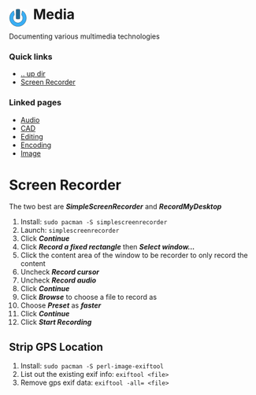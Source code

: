 # Media <img style="margin: 6px 13px 0px 0px" align="left" src="../data/images/logo_36x36.png" />

Documenting various multimedia technologies

### Quick links
* [.. up dir](../README.md)
* [Screen Recorder](#screen-recorder)

### Linked pages
- [Audio](audio/README.md)
- [CAD](cad/README.md)
- [Editing](editing/README.md)
- [Encoding](encoding/README.md)
- [Image](image/README.md)
 
# Screen Recorder
The two best are ***SimpleScreenRecorder*** and ***RecordMyDesktop***

1. Install: `sudo pacman -S simplescreenrecorder`
2. Launch: `simplescreenrecorder`
3. Click ***Continue***
4. Click ***Record a fixed rectangle*** then ***Select window...***
5. Click the content area of the window to be recorder to only record the content
6. Uncheck ***Record cursor***
7. Uncheck ***Record audio***
8. Click ***Continue***
9. Click ***Browse*** to choose a file to record as
10. Choose ***Preset*** as ***faster***
11. Click ***Continue***
12. Click ***Start Recording***

## Strip GPS Location
1. Install: `sudo pacman -S perl-image-exiftool`
2. List out the existing exif info: `exiftool <file>`
3. Remove gps exif data: `exiftool -all= <file>`

<!-- 
vim: ts=2:sw=2:sts=2
-->
